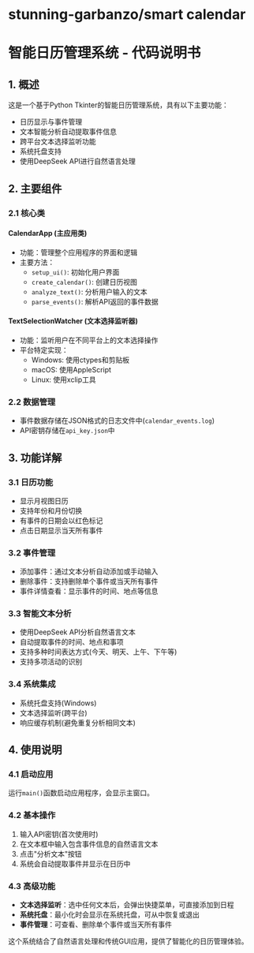 # stunning-garbanzo/smart calendar

# 智能日历管理系统 - 代码说明书

## 1. 概述
这是一个基于Python Tkinter的智能日历管理系统，具有以下主要功能：
- 日历显示与事件管理
- 文本智能分析自动提取事件信息
- 跨平台文本选择监听功能
- 系统托盘支持
- 使用DeepSeek API进行自然语言处理

## 2. 主要组件

### 2.1 核心类

#### CalendarApp (主应用类)
- 功能：管理整个应用程序的界面和逻辑
- 主要方法：
  - `setup_ui()`: 初始化用户界面
  - `create_calendar()`: 创建日历视图
  - `analyze_text()`: 分析用户输入的文本
  - `parse_events()`: 解析API返回的事件数据

#### TextSelectionWatcher (文本选择监听器)
- 功能：监听用户在不同平台上的文本选择操作
- 平台特定实现：
  - Windows: 使用ctypes和剪贴板
  - macOS: 使用AppleScript
  - Linux: 使用xclip工具

### 2.2 数据管理
- 事件数据存储在JSON格式的日志文件中(`calendar_events.log`)
- API密钥存储在`api_key.json`中

## 3. 功能详解

### 3.1 日历功能
- 显示月视图日历
- 支持年份和月份切换
- 有事件的日期会以红色标记
- 点击日期显示当天所有事件

### 3.2 事件管理
- 添加事件：通过文本分析自动添加或手动输入
- 删除事件：支持删除单个事件或当天所有事件
- 事件详情查看：显示事件的时间、地点等信息

### 3.3 智能文本分析
- 使用DeepSeek API分析自然语言文本
- 自动提取事件的时间、地点和事项
- 支持多种时间表达方式(今天、明天、上午、下午等)
- 支持多项活动的识别

### 3.4 系统集成
- 系统托盘支持(Windows)
- 文本选择监听(跨平台)
- 响应缓存机制(避免重复分析相同文本)

## 4. 使用说明

### 4.1 启动应用
运行`main()`函数启动应用程序，会显示主窗口。

### 4.2 基本操作
1. 输入API密钥(首次使用时)
2. 在文本框中输入包含事件信息的自然语言文本
3. 点击"分析文本"按钮
4. 系统会自动提取事件并显示在日历中

### 4.3 高级功能
- **文本选择监听**：选中任何文本后，会弹出快捷菜单，可直接添加到日程
- **系统托盘**：最小化时会显示在系统托盘，可从中恢复或退出
- **事件管理**：可查看、删除单个事件或当天所有事件

这个系统结合了自然语言处理和传统GUI应用，提供了智能化的日历管理体验。
